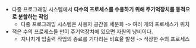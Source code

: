 - 다중 프로그래밍 시스템에서 **다수의 프로세스를 수용하기 위해 주기억장치를 동적으로 분할하는 작업**
	- 다중 프로그래밍 시스템은 사용자 공간을 세분화 -> 여러 개의 프로세스가 위치
- 적은 수의 프로세스들 만이 주기억장치에 있으면 자원의 낭비이다.
	- 지나치게 입출력 작업의 종료를 기다리는 비효율 발생 -> 적장한 수의 프로세스